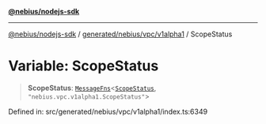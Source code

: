 [**@nebius/nodejs-sdk**](../../../../../README.md)

***

[@nebius/nodejs-sdk](../../../../../README.md) / [generated/nebius/vpc/v1alpha1](../README.md) / ScopeStatus

# Variable: ScopeStatus

> **ScopeStatus**: [`MessageFns`](../../../../../runtime/protos/core/interfaces/MessageFns.md)\<[`ScopeStatus`](../interfaces/ScopeStatus.md), `"nebius.vpc.v1alpha1.ScopeStatus"`\>

Defined in: src/generated/nebius/vpc/v1alpha1/index.ts:6349
